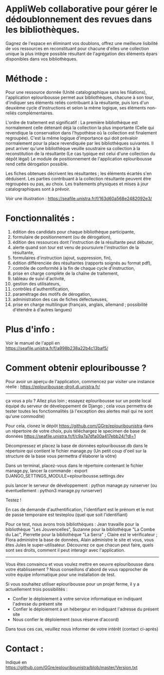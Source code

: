 # AppliWeb collaborative pour gérer le dédoublonnement des revues dans les bibliothèques.

Gagnez de l'espace en éliminant vos doublons, offrez une meilleure lisibilité de vos ressources en reconstituant pour chacune d'elles une collection unique la plus intègre possible résultant de l'agrégation des éléments épars disponibles dans vos bibliothèques.

# Méthode :

Pour une ressource donnée (Unité catalographique sans les filiations), l'application eplouribousse permet aux bibliothèques, chacune à son tour, d'indiquer ses éléments reliés contribuant à la résultante, puis lors d'un deuxième cycle d'instructions et selon la même logique, ses éléments non-reliés complémentaires.

L'ordre de traitement est significatif : La première bibliothèque est normalement celle détenant déjà la collection la plus importante (Celle qui revendique la conservation dans l'hypothèse où la collection est finalement regroupée). C'est la même logique d'importance qui doit prévaloir normalement pour la place revendiquée par les bibliothèques suivantes. Il peut arriver qu'une bibliothèque veuille soustraire sa collection à la reconstitution de la résultante (Le cas typique est celui d'une collection du dépôt légal) Le module de positionnement de l'application eplouribousse rend cette dérogation possible.

Les fiches obtenues décrivent les résultantes ; les éléments écartés s'en déduisent. Les parties contribuant à la collection résultante peuvent être regroupées ou pas, au choix. Les traitements physiques et mises à jour catalographiques sont à prévoir.

Voir une illustration : https://seafile.unistra.fr/f/163d60a568e2482092e3/

# Fonctionnalités :

01. édition des candidats pour chaque bibliothèque participante,
02. formulaire de positionnement (ou de dérogation),
03. édition des ressources dont l'instruction de la résultante peut débuter,
04. alerte quand son tour est venu de poursuivre l'instruction de la résultante,
05. formulaires d'instruction (ajout, suppression, fin),
06. édition différenciée des résultantes (rapports soignés au format pdf),
07. contrôle de conformité à la fin de chaque cycle d'instruction,
08. prise en charge complète de la chaîne de traitement,
09. tableau de suivi d'activité,
10. gestion des utilisateurs,
11. contrôles d'authentification,
12. paramétrage des motifs de dérogation,
13. administration des cas de fiches défectueuses,
14. prise en charge multilingue (français, anglais, allemand ; possibilité d'étendre à d'autres langues)

# Plus d'info :

Voir le manuel de l'appli en https://seafile.unistra.fr/f/a998b238a22b4c13baf5/

# Comment obtenir eplouribousse ?

Pour avoir un aperçu de l'application, commencez par visiter une instance réelle : https://eplouribousse-droit.di.unistra.fr/

----------------

ça vous a plu ? Allez plus loin ; essayez eplouribousse sur un poste local équipé du serveur de développement de Django ; cela vous permettra de tester toutes les fonctionnalités (à l'exception des alertes mail qui ne sont qu'une commodité)

Pour cela, clonez le dépôt https://github.com/GGre/eplouribounistra dans un répertoire de votre choix, puis téléchargez le specimen de base de données https://seafile.unistra.fr/f/c9a7a7dfa00a417ebb24/?dl=1

Décompressez et placez la base de données eplouribousse.db dans le répertoire qui contient le fichier manage.py
(Un petit coup d'oeil sur la structure de la base vous permettra d'élaborer la vôtre)

Dans un terminal, placez-vous dans le répertoire contenant le fichier manage.py, lancer la commande : export DJANGO_SETTINGS_MODULE=eplouribousse.settings.dev

puis lancer le serveur de développement : python manage.py runserver (ou éventuellement : python3 manage.py runserver)

Testez !

En cas de demande d'authentification, l'identifiant est le prénom et le mot de passe temporaire est testeplou (quel que soit l'identifiant)

Pour ce test, nous avons trois bibliothèques : Jean travaille pour la bibliothèque "Les Jouvencelles", Suzanne pour la bibliothèque "La Combe du Lac", Pierrette pour la bibliothèque "La Serra" ; Claire est le vérificateur ; Flora administre la base de données, Alain administre le site et vous, vous êtes Jules le super-utilisateur. Découvrez ce que chacun peut faire, quels sont ses droits, comment il peut interagir avec l'application.

----------------

Vous êtes convaincu et vous voulez mettre en oeuvre eplouribousse dans votre établissement ?
Nous conseillons d'abord de vous rapprocher de votre équipe informatique pour une installation de test.

Si vous souhaitez utiliser eplouribousse pour un projet ferme, il y a actuellement trois possibilités :
- Confier le déploiement à votre service informatique en indiquant l'adresse du présent site
- Confier le déploiement à un hébergeur en indiquant l'adresse du présent site
- Nous confier le déploiement (sous réserve d'accord)

Dans tous ces cas, veuillez nous informer de votre intérêt (contact ci-après)

# Contact :

Indiqué en https://github.com/GGre/eplouribounistra/blob/master/Version.txt

